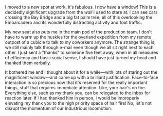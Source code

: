 I moved to a new spot at work, it's fabulous. I now have a window! This is a decidedly significant upgrade from the <i>wall</i> I used to stare at. I can see cars crossing the Bay Bridge and a big fat palm tree; all of this overlooking the Embarcadero and its wonderfully distracting activity and foot traffic.

My new seat also puts me in the main pod of the production team. I don't have to warm up the huskies for the overland expedition from my remote outpost of a cubicle to talk to my coworkers anymore. The strange thing is, we still mainly talk through e-mail even though we all sit right next to each other. I just sent a "thanks" to someone five feet away, when in all measures of efficiency and basic social sense, I should have just turned my head and thanked them verbally.

It bothered me and I thought about it for a while—with lots of staring out the magnificent window—and came up with a brilliant justification. Face-to-face interaction is so precious now that it's reserved for the really important things, stuff that requires immediate attention. Like, your hair's on fire. Everything else, such as my thank you, can be relegated to the inbox for reaction later. If I had thanked him in person, I would be improperly elevating my thank you to the high priority space of hair fire! No, let's not disrupt the momentum of our industrious locomotion.
